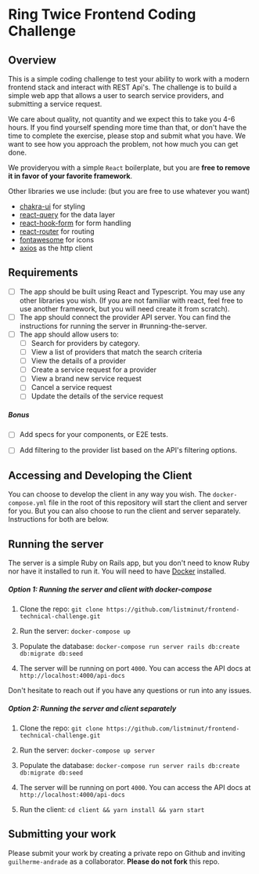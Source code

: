 # Ring Twice Frontend Coding Challenge

## Overview

This is a simple coding challenge to test your ability to work with a modern frontend stack and interact with REST Api's. The challenge is to build a simple web app that allows a user to search service providers, and submitting a service request.

We care about quality, not quantity and we expect this to take you 4-6 hours. If you find yourself spending more time than that, or don't have the time to complete the exercise, please stop and submit what you have. We want to see how you approach the problem, not how much you can get done.

We provideryou with a simple `React` boilerplate, but you are **free to remove it in favor of your favorite framework**.

Other libraries we use include: (but you are free to use whatever you want)
- [chakra-ui](https://chakra-ui.com/) for styling
- [react-query](https://tanstack.com/query/v4/?from=reactQueryV3&original=https://react-query-v3.tanstack.com/) for the data layer
- [react-hook-form](https://react-hook-form.com/) for form handling
- [react-router](https://reactrouter.com/) for routing
- [fontawesome](https://fontawesome.com/) for icons
- [axios](https://github.com/axios/axios) as the http client

## Requirements

- [ ] The app should be built using React and Typescript. You may use any other libraries you wish. (If you are not familiar with react, feel free to use another framework, but you will need create it from scratch).
- [ ] The app should connect the provider API server. You can find the instructions for running the server in #running-the-server.
- [ ] The app should allow users to:
  - [ ] Search for providers by category.
  - [ ] View a list of providers that match the search criteria
  - [ ] View the details of a provider
  - [ ] Create a service request for a provider
  - [ ] View a brand new service request
  - [ ] Cancel a service request
  - [ ] Update the details of the service request

##### Bonus
- [ ] Add specs for your components, or E2E tests.
- [ ] Add filtering to the provider list based on the API's filtering options.


## Accessing and Developing the Client

You can choose to develop the client in any way you wish. The `docker-compose.yml` file in the root of this repository will start the client and server for you. But you can also choose to run the client and server separately. Instructions for both are below.

## Running the server


The server is a simple Ruby on Rails app, but you don't need to know Ruby nor have it installed to run it. You will need to have [Docker](https://docs.docker.com/get-docker/) installed.

##### Option 1: Running the server and client with docker-compose

1. Clone the repo: `git clone https://github.com/listminut/frontend-technical-challenge.git`

2. Run the server: `docker-compose up`

3. Populate the database: `docker-compose run server rails db:create db:migrate db:seed`

3. The server will be running on port `4000`. You can access the API docs at `http://localhost:4000/api-docs`

Don't hesitate to reach out if you have any questions or run into any issues.

##### Option 2: Running the server and client separately

1. Clone the repo: `git clone https://github.com/listminut/frontend-technical-challenge.git`

2. Run the server: `docker-compose up server`

3. Populate the database: `docker-compose run server rails db:create db:migrate db:seed`

3. The server will be running on port `4000`. You can access the API docs at `http://localhost:4000/api-docs`

4. Run the client: `cd client && yarn install && yarn start`


## Submitting your work

Please submit your work by creating a private repo on Github and inviting `guilherme-andrade` as a collaborator. **Please do not fork** this repo.
